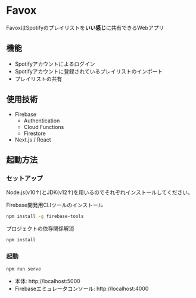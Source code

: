 # Favox

FavoxはSpotifyのプレイリストを**いい感じ**に共有できるWebアプリ

## 機能

- Spotifyアカウントによるログイン
- Spotifyアカウントに登録されているプレイリストのインポート
- プレイリストの共有

## 使用技術

- Firebase
  - Authentication
  - Cloud Functions
  - Firestore
- Next.js / React

## 起動方法

### セットアップ

Node.js(v10↑)とJDK(v12↑)を用いるのでそれぞれインストールしてください。

Firebase開発用CLIツールのインストール

```sh
npm install -g firebase-tools
```

プロジェクトの依存関係解消

```sh
npm install
```

### 起動

```sh
npm run serve
```

- 本体: http://localhost:5000
- Firebaseエミュレータコンソール: http://localhost:4000
